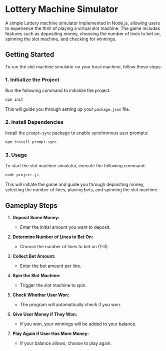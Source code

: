 # Lottery Machine Simulator

A simple Lottery machine simulator implemented in Node.js, allowing users to experience the thrill of playing a virtual slot machine. The game includes features such as depositing money, choosing the number of lines to bet on, spinning the slot machine, and checking for winnings.

## Getting Started

To run the slot machine simulator on your local machine, follow these steps:

### 1. Initialize the Project

Run the following command to initialize the project:

```bash
npm init
```

This will guide you through setting up your `package.json` file.

### 2. Install Dependencies

Install the `prompt-sync` package to enable synchronous user prompts:

```bash
npm install prompt-sync
```

### 3. Usage

To start the slot machine simulator, execute the following command:

```bash
node project.js
```

This will initiate the game and guide you through depositing money, selecting the number of lines, placing bets, and spinning the slot machine.

## Gameplay Steps

1. **Deposit Some Money:**
   - Enter the initial amount you want to deposit.

2. **Determine Number of Lines to Bet On:**
   - Choose the number of lines to bet on (1-3).

3. **Collect Bet Amount:**
   - Enter the bet amount per line.

4. **Spin the Slot Machine:**
   - Trigger the slot machine to spin.

5. **Check Whether User Won:**
   - The program will automatically check if you won.

6. **Give User Money if They Won:**
   - If you won, your winnings will be added to your balance.

7. **Play Again if User Has More Money:**
   - If your balance allows, choose to play again.
